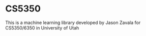 # CS5350

This is a machine learning library developed by Jason Zavala for CS5350/6350 in University of Utah
